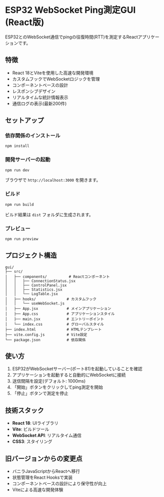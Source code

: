 # ESP32 WebSocket Ping測定GUI (React版)

ESP32とのWebSocket通信でpingの往復時間(RTT)を測定するReactアプリケーションです。

## 特徴

- React 18とViteを使用した高速な開発環境
- カスタムフックでWebSocketロジックを管理
- コンポーネントベースの設計
- レスポンシブデザイン
- リアルタイムな統計情報表示
- 通信ログの表示(最新200件)

## セットアップ

### 依存関係のインストール

```bash
npm install
```

### 開発サーバーの起動

```bash
npm run dev
```

ブラウザで `http://localhost:3000` を開きます。

### ビルド

```bash
npm run build
```

ビルド結果は `dist` フォルダに生成されます。

### プレビュー

```bash
npm run preview
```

## プロジェクト構造

```
gui/
├── src/
│   ├── components/          # Reactコンポーネント
│   │   ├── ConnectionStatus.jsx
│   │   ├── ControlPanel.jsx
│   │   ├── Statistics.jsx
│   │   └── LogTable.jsx
│   ├── hooks/              # カスタムフック
│   │   └── useWebSocket.js
│   ├── App.jsx             # メインアプリケーション
│   ├── App.css             # アプリケーションスタイル
│   ├── main.jsx            # エントリーポイント
│   └── index.css           # グローバルスタイル
├── index.html              # HTMLテンプレート
├── vite.config.js          # Vite設定
└── package.json            # 依存関係
```

## 使い方

1. ESP32がWebSocketサーバー(ポート81)を起動していることを確認
2. アプリケーションを起動すると自動的にWebSocketに接続
3. 送信間隔を設定(デフォルト: 1000ms)
4. 「開始」ボタンをクリックしてping測定を開始
5. 「停止」ボタンで測定を停止

## 技術スタック

- **React 18**: UIライブラリ
- **Vite**: ビルドツール
- **WebSocket API**: リアルタイム通信
- **CSS3**: スタイリング

## 旧バージョンからの変更点

- バニラJavaScriptからReactへ移行
- 状態管理をReact Hooksで実装
- コンポーネントベースの設計により保守性が向上
- Viteによる高速な開発体験
